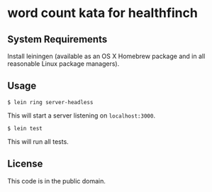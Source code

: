 # word count kata for healthfinch

## System Requirements

Install leiningen (available as an OS X Homebrew package and in all reasonable Linux package managers).

## Usage

    $ lein ring server-headless

This will start a server listening on `localhost:3000`.

    $ lein test

This will run all tests.

## License

This code is in the public domain.
